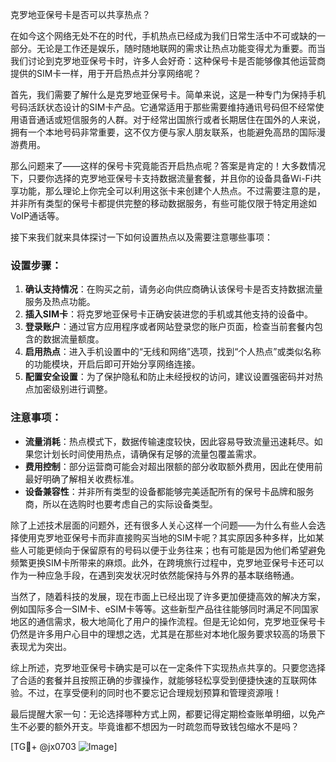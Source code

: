 克罗地亚保号卡是否可以共享热点？

在如今这个网络无处不在的时代，手机热点已经成为我们日常生活中不可或缺的一部分。无论是工作还是娱乐，随时随地联网的需求让热点功能变得尤为重要。而当我们讨论到克罗地亚保号卡时，许多人会好奇：这种保号卡是否能够像其他运营商提供的SIM卡一样，用于开启热点并分享网络呢？

首先，我们需要了解什么是克罗地亚保号卡。简单来说，这是一种专门为保持手机号码活跃状态设计的SIM卡产品。它通常适用于那些需要维持通讯号码但不经常使用语音通话或短信服务的人群。对于经常出国旅行或者长期居住在国外的人来说，拥有一个本地号码非常重要，这不仅方便与家人朋友联系，也能避免高昂的国际漫游费用。

那么问题来了——这样的保号卡究竟能否开启热点呢？答案是肯定的！大多数情况下，只要你选择的克罗地亚保号卡支持数据流量套餐，并且你的设备具备Wi-Fi共享功能，那么理论上你完全可以利用这张卡来创建个人热点。不过需要注意的是，并非所有类型的保号卡都提供完整的移动数据服务，有些可能仅限于特定用途如VoIP通话等。

接下来我们就来具体探讨一下如何设置热点以及需要注意哪些事项：

### 设置步骤：
1. **确认支持情况**：在购买之前，请务必向供应商确认该保号卡是否支持数据流量服务及热点功能。
2. **插入SIM卡**：将克罗地亚保号卡正确安装进您的手机或其他支持的设备中。
3. **登录账户**：通过官方应用程序或者网站登录您的账户页面，检查当前套餐内包含的数据流量额度。
4. **启用热点**：进入手机设置中的“无线和网络”选项，找到“个人热点”或类似名称的功能模块，开启后即可开始分享网络连接。
5. **配置安全设置**：为了保护隐私和防止未经授权的访问，建议设置强密码并对热点加密级别进行调整。

### 注意事项：
- **流量消耗**：热点模式下，数据传输速度较快，因此容易导致流量迅速耗尽。如果您计划长时间使用热点，请确保有足够的流量包覆盖需求。
- **费用控制**：部分运营商可能会对超出限额的部分收取额外费用，因此在使用前最好明确了解相关收费标准。
- **设备兼容性**：并非所有类型的设备都能够完美适配所有的保号卡品牌和服务商，所以在选购时也要考虑自己的实际设备类型。

除了上述技术层面的问题外，还有很多人关心这样一个问题——为什么有些人会选择使用克罗地亚保号卡而非直接购买当地的SIM卡呢？其实原因多种多样，比如某些人可能更倾向于保留原有的号码以便于业务往来；也有可能是因为他们希望避免频繁更换SIM卡所带来的麻烦。此外，在跨境旅行过程中，克罗地亚保号卡还可以作为一种应急手段，在遇到突发状况时依然能保持与外界的基本联络畅通。

当然了，随着科技的发展，现在市面上已经出现了许多更加便捷高效的解决方案，例如国际多合一SIM卡、eSIM卡等等。这些新型产品往往能够同时满足不同国家地区的通信需求，极大地简化了用户的操作流程。但是无论如何，克罗地亚保号卡仍然是许多用户心目中的理想之选，尤其是在那些对本地化服务要求较高的场景下表现尤为突出。

综上所述，克罗地亚保号卡确实是可以在一定条件下实现热点共享的。只要您选择了合适的套餐并且按照正确的步骤操作，就能够轻松享受到便捷快速的互联网体验。不过，在享受便利的同时也不要忘记合理规划预算和管理资源哦！

最后提醒大家一句：无论选择哪种方式上网，都要记得定期检查账单明细，以免产生不必要的额外开支。毕竟谁都不想因为一时疏忽而导致钱包缩水不是吗？

[TG💪+ @jx0703 ![Image](https://github.com/user-attachments/assets/dbca1d08-cadb-493c-b0ec-ad6f7a83f270)]